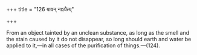 +++
title = "126 यावन् नाऽपैत्य्"

+++

From an object tainted by an unclean substance, as long as the smell and the stain caused by it do not disappear, so long should earth and water be applied to it,—in all cases of the purification of things.—(124).